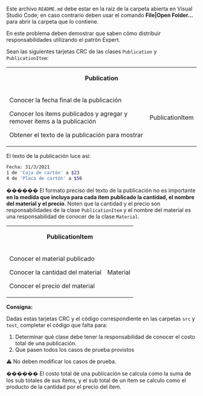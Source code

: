Este archivo `README.md` debe estar en la raíz de la carpeta abierta en Visual Studio Code; en caso contrario deben usar el comando **File|Open Folder...** para abrir la carpeta que lo contiene.

En este problema deben demostrar que saben cómo distribuir responsabilidades utilizando el patrón Expert.

Sean las siguientes tarjetas CRC de las clases `Publication` y `PublicationItem`:

<table id="card">
    <tr>
        <td align="center" colspan="2">
            <p><b>Publication</b></p>
        </td>
    </tr>
    <tr>
        <td>
            <p>Conocer la fecha final de la publicación</p>
            <p>Conocer los ítems publicados y agregar y remover ítems a la publicación</p>
            <p>Obtener el texto de la publicación para mostrar</p>
        </td>
        <td>
            <p>PublicationItem</p>
        </td>
    </tr>
</table>

El texto de la publicación luce así:
```bash
Fecha: 31/3/2021
1 de 'Caja de cartón' a $23
4 de 'Placa de cartón' a $56
```

������ El formato preciso del texto de la publicación no es importante **en la medida que incluya para cada ítem publicado la cantidad, el nombre del material y el precio**. Noten que la cantidad y el precio son responsabilidades de la clase `PublicationItem` y el nombre del material es una responsabilidad de conocer de la clase `Material`.

<table id="card">
    <tr>
        <td align="center" colspan="2">
            <p><b>PublicationItem</b></p>
        </td>
    </tr>
    <tr>
        <td>
            <p>Conocer el material publicado</p>
            <p>Conocer la cantidad del material</p>
            <p>Conocer el precio del material</p>
        </td>
        <td>
            <p>Material</p>
        </td>
    </tr>
</table>

**Consigna:**

Dadas estas tarjetas CRC y el código correspondiente en las carpetas `src` y `test`, completar el código que falta para:

1. Determinar qué clase debe tener la responsabilidad de conocer el costo total de una publicación.
2. Que pasen todos los casos de prueba provistos

⚠️ No deben modificar los casos de prueba.

������ El costo total de una publicación se calcula como la suma de los sub totales de sus ítems, y el sub total de un ítem se calculo como el producto de la cantidad por el precio del ítem.